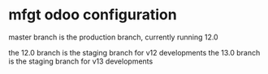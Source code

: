# mfgt odoo configuration

master branch is the production branch, currently running 12.0

the 12.0 branch is the staging branch for v12 developments
the 13.0 branch is the staging branch for v13 developments

